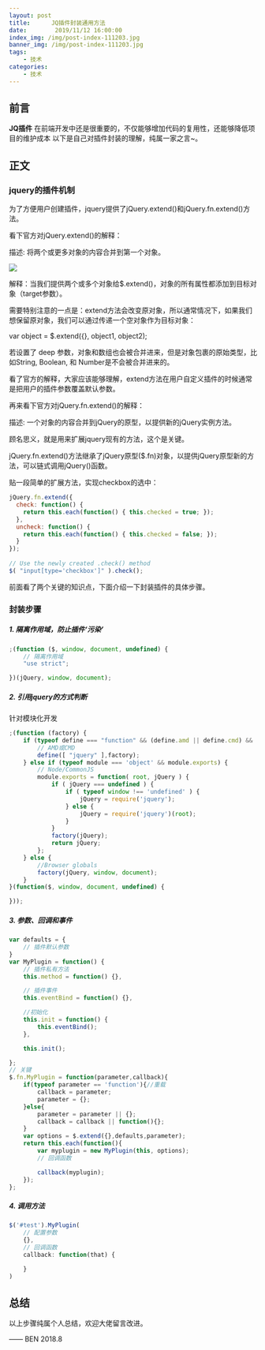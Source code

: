 ```yaml
---
layout: post
title:      JQ插件封装通用方法
date:        2019/11/12 16:00:00
index_img: /img/post-index-111203.jpg
banner_img: /img/post-index-111203.jpg
tags: 
    - 技术
categories: 
    - 技术
---
```


## 前言

**JQ插件** 在前端开发中还是很重要的，不仅能够增加代码的复用性，还能够降低项目的维护成本
以下是自己对插件封装的理解，纯属一家之言~。


## 正文

### jquery的插件机制

为了方便用户创建插件，jquery提供了jQuery.extend()和jQuery.fn.extend()方法。

看下官方对jQuery.extend()的解释：

描述: 将两个或更多对象的内容合并到第一个对象。

[![](/img/jq_extend_1.png)](https://gitalk.github.io/)

解释：当我们提供两个或多个对象给$.extend()，对象的所有属性都添加到目标对象（target参数）。

需要特别注意的一点是：extend方法会改变原对象，所以通常情况下，如果我们想保留原对象，我们可以通过传递一个空对象作为目标对象：

var object = $.extend({}, object1, object2);

若设置了 deep 参数，对象和数组也会被合并进来，但是对象包裹的原始类型，比如String, Boolean, 和 Number是不会被合并进来的。

看了官方的解释，大家应该能够理解，extend方法在用户自定义插件的时候通常是把用户的插件参数覆盖默认参数。

再来看下官方对jQuery.fn.extend()的解释：

描述: 一个对象的内容合并到jQuery的原型，以提供新的jQuery实例方法。

顾名思义，就是用来扩展jquery现有的方法，这个是关键。

jQuery.fn.extend()方法继承了jQuery原型($.fn)对象，以提供jQuery原型新的方法，可以链式调用jQuery()函数。

贴一段简单的扩展方法，实现checkbox的选中：
```javascript
jQuery.fn.extend({
  check: function() {
    return this.each(function() { this.checked = true; });
  },
  uncheck: function() {
    return this.each(function() { this.checked = false; });
  }
});
 
// Use the newly created .check() method
$( "input[type='checkbox']" ).check();
```

前面看了两个关键的知识点，下面介绍一下封装插件的具体步骤。

### 封装步骤

##### 1. 隔离作用域，防止插件‘污染’
```javascript
;(function ($, window, document, undefined) {
	// 隔离作用域
	"use strict";

})(jQuery, window, document);
```

##### 2. 引用jquery的方式判断
针对模块化开发
```javascript
;(function (factory) {
    if (typeof define === "function" && (define.amd || define.cmd) && !jQuery) {
        // AMD或CMD
        define([ "jquery" ],factory);
    } else if (typeof module === 'object' && module.exports) {
        // Node/CommonJS
        module.exports = function( root, jQuery ) {
            if ( jQuery === undefined ) {
                if ( typeof window !== 'undefined' ) {
                    jQuery = require('jquery');
                } else {
                    jQuery = require('jquery')(root);
                }
            }
            factory(jQuery);
            return jQuery;
        };
    } else {
        //Browser globals
        factory(jQuery, window, document);
    }
}(function($, window, document, undefined) {

}));
```

##### 3. 参数、回调和事件
```javascript
var defaults = {
	// 插件默认参数
}
var MyPlugin = function() {
	// 插件私有方法
	this.method = function() {},

	// 插件事件
	this.eventBind = function() {},

	//初始化
	this.init = function() {
		this.eventBind();
	},

	this.init();

};
// 关键
$.fn.MyPlugin = function(parameter,callback){
	if(typeof parameter == 'function'){//重载
		callback = parameter;
		parameter = {};
	}else{
		parameter = parameter || {};
		callback = callback || function(){};
	}
	var options = $.extend({},defaults,parameter);
	return this.each(function(){
		var myplugin = new MyPlugin(this, options);
		// 回调函数

		callback(myplugin);
	});
};

```

##### 4. 调用方法

```javascript
$('#test').MyPlugin(
	// 配置参数
	{},
	// 回调函数
	callback: function(that) {

	}
)
```

## 总结
以上步骤纯属个人总结，欢迎大佬留言改进。

—— BEN 2018.8